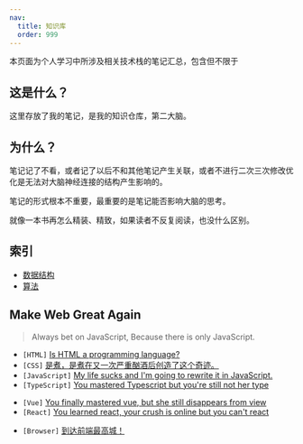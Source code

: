 ```yaml
---
nav:
  title: 知识库
  order: 999
---
```


本页面为个人学习中所涉及相关技术栈的笔记汇总，包含但不限于

## 这是什么？

这里存放了我的笔记，是我的知识仓库，第二大脑。

## 为什么？

笔记记了不看，或者记了以后不和其他笔记产生关联，或者不进行二次三次修改优化是无法对大脑神经连接的结构产生影响的。

笔记的形式根本不重要，最重要的是笔记能否影响大脑的思考。

就像一本书再怎么精装、精致，如果读者不反复阅读，也没什么区别。

## 索引

- [数据结构](./data-structure/README.md)
- [算法](./algorithm/README.md)

## Make Web Great Again

> Always bet on JavaScript, Because there is only JavaScript.

- `[HTML]` [Is HTML a programming language?](html/html.md)
- `[CSS]` [是煮，是煮在又一次严重酗酒后创造了这个奇迹。](css/css.md)
- `[JavaScript]` [My life sucks and I'm going to rewrite it in JavaScript.](js/js.md)
- `[TypeScript]` [You mastered Typescript but you're still not her type](ts/ts.md)
<!-- - `[FE]` [我在知乎学前端](interview/fe.md) -->
- `[Vue]` [You finally mastered vue, but she still disappears from view](framework/vue.md)
- `[React]` [You learned react, your crush is online but you can't react](react/react.md)
<!-- - React is not reactive. Vue is not only view. -->
<!-- - `[Hacker]` 都什么年代了，还再写传统 JS -->
<!-- - `[Component]` 组件库，但无 UI -->
<!-- - `TODO` [人类高质量函数式编程学习笔记](summary/fp.md) -->
- `[Browser]` [到达前端最高城！](computer/browser.md)
